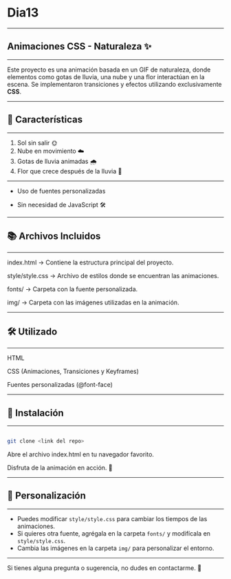 # Dia13
---
## Animaciones CSS - Naturaleza ✨
---

Este proyecto es una animación basada en un GIF de naturaleza, donde elementos como gotas de lluvia, una nube y una flor interactúan en la escena. Se implementaron transiciones y efectos utilizando exclusivamente **CSS**.

---
## 🎨 Características
---

1. Sol sin salir 🌞
2. Nube en movimiento ☁️
3. Gotas de lluvia animadas 🌧️
4. Flor que crece después de la lluvia 🌷

---

- Uso de fuentes personalizadas

- Sin necesidad de JavaScript 🛠️

---

## 📚 Archivos Incluidos
---

index.html → Contiene la estructura principal del proyecto.

style/style.css → Archivo de estilos donde se encuentran las animaciones.

fonts/ → Carpeta con la fuente personalizada.

img/ → Carpeta con las imágenes utilizadas en la animación.

---

## 🛠️ Utilizado
---

HTML

CSS (Animaciones, Transiciones y Keyframes)

Fuentes personalizadas (@font-face)

---

## 🔄 Instalación 
---

```sh

git clone <link del repo>

```

Abre el archivo index.html en tu navegador favorito.

Disfruta de la animación en acción. 🌈

---

## 🔧 Personalización
---
- Puedes modificar `style/style.css` para cambiar los tiempos de las animaciones.
- Si quieres otra fuente, agrégala en la carpeta `fonts/` y modifícala en `style/style.css`.
- Cambia las imágenes en la carpeta `img/` para personalizar el entorno.
---

Si tienes alguna pregunta o sugerencia, no dudes en contactarme. 🚀